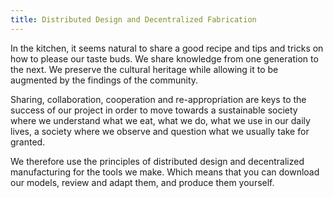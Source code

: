 ```yaml
---
title: Distributed Design and Decentralized Fabrication
---
```


In the kitchen, it seems natural to share a good recipe and tips and tricks on how to please our taste buds. We share knowledge from one generation to the next. We preserve the cultural heritage while allowing it to be augmented by the findings of the community.

Sharing, collaboration, cooperation and re-appropriation are keys to the success of our project in order to move towards a sustainable society where we understand what we eat, what we do, what we use in our daily lives, a society where we observe and question what we usually take for granted.

We therefore use the principles of distributed design and decentralized manufacturing for the tools we make. Which means that you can download our models, review and adapt them, and produce them yourself.
